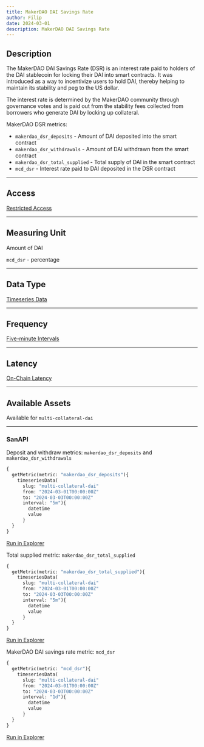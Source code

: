 ```yaml
---
title: MakerDAO DAI Savings Rate
author: Filip
date: 2024-03-01
description: MakerDAO DAI Savings Rate
---
```


## Description
The MakerDAO DAI Savings Rate (DSR) is an interest rate paid to holders of the DAI stablecoin 
for locking their DAI into smart contracts. It was introduced as a way to incentivize users to hold 
DAI, thereby helping to maintain its stability and peg to the US dollar.

The interest rate is determined by the MakerDAO community through governance votes and is paid out from 
the stability fees collected from borrowers who generate DAI by locking up collateral.


MakerDAO DSR metrics:
* `makerdao_dsr_deposits` - Amount of DAI deposited into the smart contract 
* `makerdao_dsr_withdrawals` - Amount of DAI withdrawn from the smart contract 
* `makerdao_dsr_total_supplied` - Total supply of DAI in the smart contract
* `mcd_dsr` - Interest rate paid to DAI deposited in the DSR contract

---

## Access

[Restricted Access](/metrics/details/access#restricted-access)

---

## Measuring Unit

Amount of DAI

`mcd_dsr` - percentage

---

## Data Type

[Timeseries Data](/metrics/details/data-type#timeseries-data)

---

## Frequency

[Five-minute Intervals](/metrics/details/frequency#five-minute-frequency)

---

## Latency

[On-Chain Latency](/metrics/details/latency#on-chain-latency)

---

## Available Assets

Available for `multi-collateral-dai`

---

### SanAPI

Deposit and withdraw metrics: `makerdao_dsr_deposits` and `makerdao_dsr_withdrawals`

```graphql
{
  getMetric(metric: "makerdao_dsr_deposits"){
    timeseriesData(
      slug: "multi-collateral-dai"
      from: "2024-03-01T00:00:00Z"
      to: "2024-03-03T00:00:00Z"
      interval: "5m"){
        datetime
        value
      }
  }
}
```
[Run in Explorer](<https://api.santiment.net/graphiql?query=%7B%0A%20%20getMetric(metric%3A%20%22makerdao_dsr_deposits%22)%7B%0A%20%20%20%20timeseriesData(%0A%20%20%20%20%20%20slug%3A%20%22multi-collateral-dai%22%0A%20%20%20%20%20%20from%3A%20%222024-03-01T00%3A00%3A00Z%22%0A%20%20%20%20%20%20to%3A%20%222024-03-03T00%3A00%3A00Z%22%0A%20%20%20%20%20%20interval%3A%20%225m%22)%7B%0A%20%20%20%20%20%20%20%20datetime%0A%20%20%20%20%20%20%20%20value%0A%20%20%20%20%20%20%7D%0A%20%20%7D%0A%7D&variables=%7B%7D>)

Total supplied metric: `makerdao_dsr_total_supplied`

```graphql
{
  getMetric(metric: "makerdao_dsr_total_supplied"){
    timeseriesData(
      slug: "multi-collateral-dai"
      from: "2024-03-01T00:00:00Z"
      to: "2024-03-03T00:00:00Z"
      interval: "5m"){
        datetime
        value
      }
  }
}
```
[Run in Explorer](<https://api.santiment.net/graphiql?query=%7B%0A%20%20getMetric(metric%3A%20%22makerdao_dsr_total_supplied%22)%7B%0A%20%20%20%20timeseriesData(%0A%20%20%20%20%20%20slug%3A%20%22multi-collateral-dai%22%0A%20%20%20%20%20%20from%3A%20%222024-03-01T00%3A00%3A00Z%22%0A%20%20%20%20%20%20to%3A%20%222024-03-03T00%3A00%3A00Z%22%0A%20%20%20%20%20%20interval%3A%20%225m%22)%7B%0A%20%20%20%20%20%20%20%20datetime%0A%20%20%20%20%20%20%20%20value%0A%20%20%20%20%20%20%7D%0A%20%20%7D%0A%7D&variables=%7B%7D>)

MakerDAO DAI savings rate metric: `mcd_dsr`

```graphql
{
  getMetric(metric: "mcd_dsr"){
    timeseriesData(
      slug: "multi-collateral-dai"
      from: "2024-03-01T00:00:00Z"
      to: "2024-03-03T00:00:00Z"
      interval: "1d"){
        datetime
        value
      }
  }
}
```
[Run in Explorer](<https://api.santiment.net/graphiql?query=%7B%0A%20%20getMetric(metric%3A%20%22mcd_dsr%22)%7B%0A%20%20%20%20timeseriesData(%0A%20%20%20%20%20%20slug%3A%20%22multi-collateral-dai%22%0A%20%20%20%20%20%20from%3A%20%222024-03-01T00%3A00%3A00Z%22%0A%20%20%20%20%20%20to%3A%20%222024-03-03T00%3A00%3A00Z%22%0A%20%20%20%20%20%20interval%3A%20%221d%22)%7B%0A%20%20%20%20%20%20%20%20datetime%0A%20%20%20%20%20%20%20%20value%0A%20%20%20%20%20%20%7D%0A%20%20%7D%0A%7D&variables=%7B%7D>)
